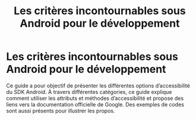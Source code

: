 ﻿---
title: "Les critères incontournables sous Android pour le développement"
---

# Les critères incontournables sous Android pour le développement

Ce guide a pour objectif de présenter les différentes options d’accessibilité du <abbr>SDK</abbr> Android. À travers différentes catégories, ce guide explique comment utiliser les attributs et méthodes d’accessibilité et propose des liens vers la documentation officielle de Google. Des exemples de codes sont aussi présents pour illustrer les propos.

